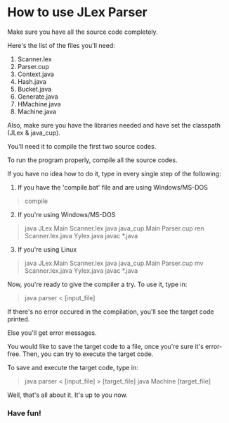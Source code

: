 # How to use JLex Parser
Make sure you have all the source code completely.

Here's the list of the files you'll need:
1. Scanner.lex
2. Parser.cup
3. Context.java
4. Hash.java
5. Bucket.java
6. Generate.java
7. HMachine.java
8. Machine.java

Also, make sure you have the libraries needed and have set
the classpath (JLex & java_cup).

You'll need it to compile the first two source codes.

To run the program properly, compile all the source codes.

If you have no idea how to do it, type in every single step
of the following:

1. If you have the 'compile.bat' file and are using 
   Windows/MS-DOS
> compile

2. If you're using Windows/MS-DOS
> java JLex.Main Scanner.lex
> java java_cup.Main Parser.cup
> ren Scanner.lex.java Yylex.java
> javac *.java

3. If you're using Linux
> java JLex.Main Scanner.lex
> java java_cup.Main Parser.cup
> mv Scanner.lex.java Yylex.java
> javac *.java

Now, you're ready to give the compiler a try.
To use it, type in:
> java parser < [input_file]

If there's no error occured in the compilation, you'll see the target code printed.

Else you'll get error messages.

You would like to save the target code to a file, once you're sure it's error-free. Then, you can try to execute the target code.

To save and execute the target code, type in:
> java parser < [input_file] > [target_file]
> java Machine [target_file]

Well, that's all about it. It's up to you now.

### **Have fun!**
